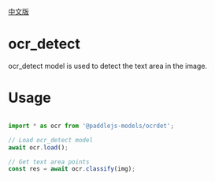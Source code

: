 [中文版](./README_cn.md)

# ocr_detect

ocr_detect model is used to detect the text area in the image.

# Usage

```js

import * as ocr from '@paddlejs-models/ocrdet';

// Load ocr_detect model
await ocr.load();

// Get text area points
const res = await ocr.classify(img);

```
